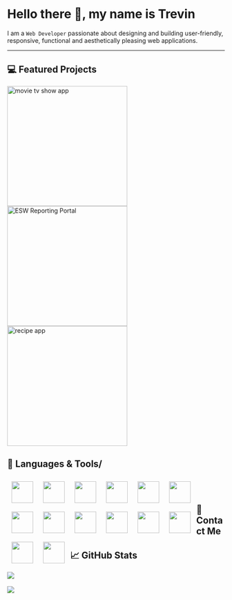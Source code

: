 # Hello there 👋, my name is Trevin

<p>I am a <code>Web Developer</code> passionate about designing and building user-friendly, responsive, functional and aesthetically pleasing web applications. </p>
<hr> 

## 💻 Featured Projects

<p align="left">
   <a href="https://github.com/trevinshu/movietvapp"><img width="278" src="https://denvercoder1-github-readme-stats.vercel.app/api/pin/?username=trevinshu&repo=movietvapp&title_color=70a5fd&icon_color=bf91f3&text_color=38bdae&bg_color=1a1b27&show_icons=false" alt="movie tv show app"/></a> 
   <a href="https://github.com/trevinshu/ESW-Reporting-Portal-Scrubbed"><img width="278" src="https://denvercoder1-github-readme-stats.vercel.app/api/pin/?username=trevinshu&repo=ESW-Reporting-Portal-Scrubbed&title_color=70a5fd&icon_color=bf91f3&text_color=38bdae&bg_color=1a1b27&show_icons=false" alt="ESW Reporting Portal" /></a> 
   <a href="https://github.com/trevinshu/recipeapp"><img width="278" src="https://denvercoder1-github-readme-stats.vercel.app/api/pin/?username=trevinshu&repo=recipeapp&title_color=70a5fd&icon_color=bf91f3&text_color=38bdae&bg_color=1a1b27&show_icons=false" alt="recipe app" /></a>
</p>


## 🧰 Languages & Tools/</h2>

<p align="left">
   <img align="left" width="50px" style="padding:10px;" src="https://cdn.jsdelivr.net/gh/devicons/devicon/icons/html5/html5-plain.svg" /> 
   <img align="left" width="50px" style="padding:10px;" src="https://cdn.jsdelivr.net/gh/devicons/devicon/icons/css3/css3-plain.svg" />  
   <img align="left" width="50px" style="padding:10px;" src="https://cdn.jsdelivr.net/gh/devicons/devicon/icons/javascript/javascript-plain.svg" /> 
   <img align="left" width="50px" style="padding:10px;" src="https://cdn.jsdelivr.net/gh/devicons/devicon/icons/sass/sass-original.svg" /> 
   <img align="left" width="50px" style="padding:10px;" src="https://cdn.jsdelivr.net/gh/devicons/devicon/icons/php/php-plain.svg" /> 
   <img align="left" width="50px" style="padding:10px;" src="https://cdn.jsdelivr.net/gh/devicons/devicon/icons/csharp/csharp-plain.svg" /> 
   <img align="left" width="50px" style="padding:10px;" src="https://cdn.jsdelivr.net/gh/devicons/devicon/icons/mysql/mysql-original-wordmark.svg" /> 
   <img align="left" width="50px" style="padding:10px;" src="https://cdn.jsdelivr.net/gh/devicons/devicon/icons/tailwindcss/tailwindcss-original-wordmark.svg" /> 
   <img align="left" width="50px" style="padding:10px;" src="https://cdn.jsdelivr.net/gh/devicons/devicon/icons/bootstrap/bootstrap-plain-wordmark.svg" /> 
   <img align="left" width="50px" style="padding:10px;" src="https://cdn.jsdelivr.net/gh/devicons/devicon/icons/npm/npm-original-wordmark.svg" /> 
   <img align="left" width="50px" style="padding:10px;" src="https://cdn.jsdelivr.net/gh/devicons/devicon/icons/git/git-original-wordmark.svg" /> 
   <img align="left" width="50px" style="padding:10px;" src="https://cdn.jsdelivr.net/gh/devicons/devicon/icons/github/github-original-wordmark.svg" /> 
   <img align="left" width="50px" style="padding:10px;" src="https://cdn.jsdelivr.net/gh/devicons/devicon/icons/vscode/vscode-original.svg" /> 
   <img align="left" width="50px" style="padding:10px;" src="https://cdn.jsdelivr.net/gh/devicons/devicon/icons/figma/figma-original.svg" /> 
</p>
<br> 
<br>

## 📲 Contact Me

## 📈 GitHub Stats

<p align="left"> 
   <a href="https://github.com/DenverCoder1/github-readme-streak-stats">
      <img src="https://streak-stats.demolab.com?user=trevinshu&theme=tokyonight" style="margin-right:1rem;"/>
   </a> 
 <br><br>
   <a href="https://github.com/anuraghazra/github-readme-stats"> 
      <img src="https://github-readme-stats.vercel.app/api/top-langs/?username=trevinshu&layout=compact&theme=tokyonight"/>
   </a>
</p>
